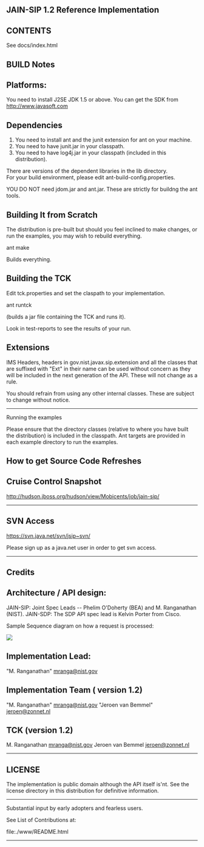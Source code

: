
JAIN-SIP 1.2 Reference Implementation
--------------------------------------
CONTENTS
-------
See docs/index.html

BUILD Notes
-----------
Platforms:
---------
You need to install J2SE JDK 1.5 or above. You can
get the SDK from http://www.javasoft.com



Dependencies
------------

1. You need to install ant and the junit extension for ant on your machine.
2. You need to have junit.jar in your classpath.
3. You need to have log4j.jar in your classpath (included in this distribution).

There are versions of the dependent libraries in the lib directory.  
For your build environment, please edit ant-build-config.properties.

YOU DO NOT need jdom.jar and ant.jar. These are strictly for buildng 
the ant tools.

Building It from Scratch
-------------------------
The distribution is pre-built but should you feel inclined to make changes,
or run the examples, you may wish to rebuild everything.

ant make 

Builds everything.


Building the TCK
----------------

Edit tck.properties and set the claspath to your implementation.

ant runtck 

(builds a jar file containing the TCK and runs it).

Look in test-reports  to see the results of your run.

Extensions
----------

IMS Headers, headers in gov.nist.javax.sip.extension and all the classes
that are suffixed with "Ext" in their name can be used without concern as
they will be included in the next generation of the API. These will not 
change as a rule.

You should refrain from using any other internal classes. These are subject
to change without notice.

----------------------------------------------------------------------------
Running the examples

Please ensure that the directory  classes  (relative to where you have
built the distribution) is included in the  classpath. Ant targets
are provided in each example directory to run the examples.

How to get Source Code Refreshes
--------------------------------

Cruise Control Snapshot
-----------------------
http://hudson.jboss.org/hudson/view/Mobicents/job/jain-sip/


----------------------------------------------------------------------------
SVN Access
----------

https://svn.java.net/svn/jsip~svn/

Please sign up as a java.net user in order to get svn access.


----------------------------------------------------------------------------

Credits
--------

Architecture / API design:
-------------------------

JAIN-SIP: Joint Spec Leads -- Phelim O'Doherty (BEA) and M. Ranganathan (NIST). 
JAIN-SDP: The SDP API spec lead is Kelvin Porter from Cisco.

Sample Sequence diagram on how a request is processed:

<img src='http://g.gravizo.com/g?%40startuml%3B%0Aautonumber%3B%0Aactor%20UAC%3B%0Aboundary%20UDPMessageProcessor%3B%0Acontrol%20UDPMessageChannel%3B%0Acontrol%20NISTSIPMessageHandImpl%3B%0Acontrol%20EventScanner%3B%0Alegend%20left%3B%0A%20%20Handling%20incoming%20UDP%20request%3B%0Aendlegend%3B%0Anote%20right%20of%20UDPMessageProcessor%20%23aqua%3B%0A%09NIST%20SIP%20abstraction%20that%20maps%20to%20SIPListener%3B%0Aend%20note%3B%0Anote%20right%20of%20NISTSIPMessageFactoryImpl%20%23aqua%3B%0A%09Created%20on%20stack%20init%3B%0Aend%20note%3B%0AUAC%20-%3E%20UDPMessageProcessor%20%3A%20INVITE%3B%0Acreate%20UDPMessageChannel%3B%0AUDPMessageProcessor%20-%3E%20UDPMessageChannel%3B%0Aactivate%20UDPMessageChannel%3B%0AUDPMessageChannel%20-%3E%20StringMsgParser%20%3A%20parseSIPMessage%3B%0AUDPMessageChannel%20-%3E%20SIPTransactionStack%3A%20nesSIPServerRequest%3B%0Aactivate%20SIPTransactionStack%3B%0ASIPTransactionStack%20-%3E%20SIPTransactionStack%20%3A%20createTransaction%3B%0ASIPTransactionStack%20-%3E%20NISTSIPMessageFactoryImpl%20%3A%20newSIPServerRequest%3B%0Acreate%20NISTSIPMessageHandImpl%3B%0Adeactivate%20SIPTransactionStack%3B%0AUDPMessageChannel%20-%3E%20NISTSIPMessageHandImpl%20%3A%20processRequest%3B%0Aactivate%20NISTSIPMessageHandImpl%3B%0ANISTSIPMessageHandImpl%20%20-%3E%20SIPTransactionStack%20%3A%20getDialog%3B%0ANISTSIPMessageHandImpl%20%20-%3E%20EventScanner%20%3A%20deliverEvent%3B%0Aactivate%20EventScanner%3B%0AEventScanner%20-%3E%20SIPListener%20%3A%20processRequest%3B%0Adeactivate%20EventScanner%3B%0Adeactivate%20NISTSIPMessageHandImpl%3B%0Adeactivate%20UDPMessageChannel%3B%0A%40enduml'>

Implementation Lead:
---------------------
"M. Ranganathan" <mranga@nist.gov>

Implementation Team ( version 1.2)
----------------------------------
"M. Ranganathan" <mranga@nist.gov>
"Jeroen van Bemmel" <jeroen@zonnet.nl>

TCK (version 1.2)
----------------
M. Ranganathan  <mranga@nist.gov>
Jeroen van Bemmel <jeroen@zonnet.nl>



---------------------------------------------------------------------------
LICENSE
-------

The implementation is public domain although the API itself is'nt. 
See the license directory in this distribution for definitive information.

----------------------------------------------------------------------------

Substantial input by early adopters and fearless users.

See List of Contributions at:

file:./www/README.html

----------------------------------------------------------------------------
